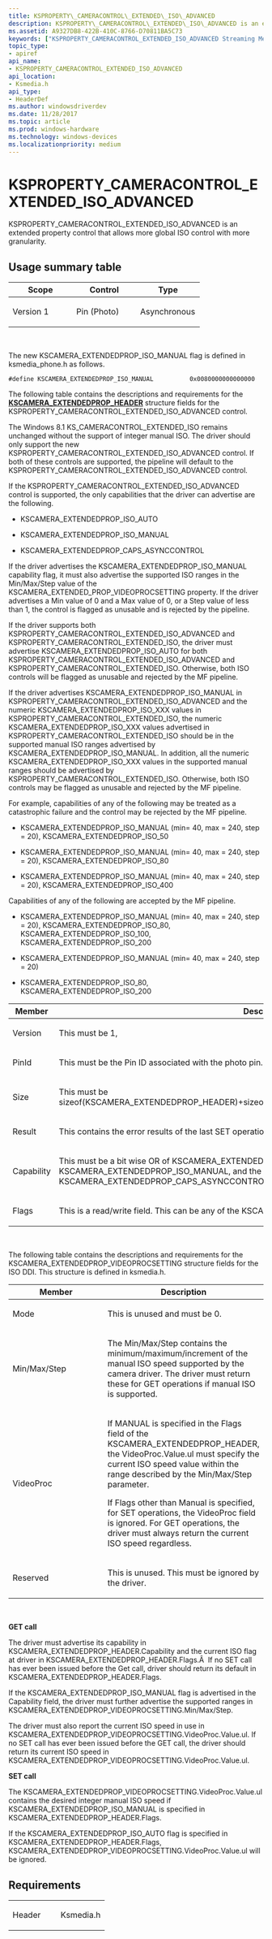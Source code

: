 ```yaml
---
title: KSPROPERTY\_CAMERACONTROL\_EXTENDED\_ISO\_ADVANCED
description: KSPROPERTY\_CAMERACONTROL\_EXTENDED\_ISO\_ADVANCED is an extended property control that allows more global ISO control with more granularity.
ms.assetid: A9327DB8-422B-410C-8766-D70811BA5C73
keywords: ["KSPROPERTY_CAMERACONTROL_EXTENDED_ISO_ADVANCED Streaming Media Devices"]
topic_type:
- apiref
api_name:
- KSPROPERTY_CAMERACONTROL_EXTENDED_ISO_ADVANCED
api_location:
- Ksmedia.h
api_type:
- HeaderDef
ms.author: windowsdriverdev
ms.date: 11/28/2017
ms.topic: article
ms.prod: windows-hardware
ms.technology: windows-devices
ms.localizationpriority: medium
---
```


# KSPROPERTY\_CAMERACONTROL\_EXTENDED\_ISO\_ADVANCED


KSPROPERTY\_CAMERACONTROL\_EXTENDED\_ISO\_ADVANCED is an extended property control that allows more global ISO control with more granularity.

## <span id="Usage_summary_table"></span><span id="usage_summary_table"></span><span id="USAGE_SUMMARY_TABLE"></span>Usage summary table


<table>
<colgroup>
<col width="33%" />
<col width="33%" />
<col width="33%" />
</colgroup>
<thead>
<tr class="header">
<th>Scope</th>
<th>Control</th>
<th>Type</th>
</tr>
</thead>
<tbody>
<tr class="odd">
<td><p>Version 1</p></td>
<td><p>Pin (Photo)</p></td>
<td><p>Asynchronous</p></td>
</tr>
</tbody>
</table>

 

The new KSCAMERA\_EXTENDEDPROP\_ISO\_MANUAL flag is defined in ksmedia\_phone.h as follows.

``` syntax
#define KSCAMERA_EXTENDEDPROP_ISO_MANUAL          0x0080000000000000
```

The following table contains the descriptions and requirements for the [**KSCAMERA\_EXTENDEDPROP\_HEADER**](https://msdn.microsoft.com/library/windows/hardware/dn925136) structure fields for the KSPROPERTY\_CAMERACONTROL\_EXTENDED\_ISO\_ADVANCED control.

The Windows 8.1 KS\_CAMERACONTROL\_EXTENDED\_ISO remains unchanged without the support of integer manual ISO. The driver should only support the new KSPROPERTY\_CAMERACONTROL\_EXTENDED\_ISO\_ADVANCED control. If both of these controls are supported, the pipeline will default to the KSPROPERTY\_CAMERACONTROL\_EXTENDED\_ISO\_ADVANCED control.

If the KSPROPERTY\_CAMERACONTROL\_EXTENDED\_ISO\_ADVANCED control is supported, the only capabilities that the driver can advertise are the following.

-   KSCAMERA\_EXTENDEDPROP\_ISO\_AUTO

-   KSCAMERA\_EXTENDEDPROP\_ISO\_MANUAL

-   KSCAMERA\_EXTENDEDPROP\_CAPS\_ASYNCCONTROL

If the driver advertises the KSCAMERA\_EXTENDEDPROP\_ISO\_MANUAL capability flag, it must also advertise the supported ISO ranges in the Min/Max/Step value of the KSCAMERA\_EXTENDED\_PROP\_VIDEOPROCSETTING property. If the driver advertises a Min value of 0 and a Max value of 0, or a Step value of less than 1, the control is flagged as unusable and is rejected by the pipeline.

If the driver supports both KSPROPERTY\_CAMERACONTROL\_EXTENDED\_ISO\_ADVANCED and KSPROPERTY\_CAMERACONTROL\_EXTENDED\_ISO, the driver must advertise KSCAMERA\_EXTENDEDPROP\_ISO\_AUTO for both KSPROPERTY\_CAMERACONTROL\_EXTENDED\_ISO\_ADVANCED and KSPROPERTY\_CAMERACONTROL\_EXTENDED\_ISO. Otherwise, both ISO controls will be flagged as unusable and rejected by the MF pipeline.

If the driver advertises KSCAMERA\_EXTENDEDPROP\_ISO\_MANUAL in KSPROPERTY\_CAMERACONTROL\_EXTENDED\_ISO\_ADVANCED and the numeric KSCAMERA\_EXTENDEDPROP\_ISO\_XXX values in KSPROPERTY\_CAMERACONTROL\_EXTENDED\_ISO, the numeric KSCAMERA\_EXTENDEDPROP\_ISO\_XXX values advertised in KSPROPERTY\_CAMERACONTROL\_EXTENDED\_ISO should be in the supported manual ISO ranges advertised by KSCAMERA\_EXTENDEDPROP\_ISO\_MANUAL. In addition, all the numeric KSCAMERA\_EXTENDEDPROP\_ISO\_XXX values in the supported manual ranges should be advertised by KSPROPERTY\_CAMERACONTROL\_EXTENDED\_ISO. Otherwise, both ISO controls may be flagged as unusable and rejected by the MF pipeline.

For example, capabilities of any of the following may be treated as a catastrophic failure and the control may be rejected by the MF pipeline.

-   KSCAMERA\_EXTENDEDPROP\_ISO\_MANUAL (min= 40, max = 240, step = 20), KSCAMERA\_EXTENDEDPROP\_ISO\_50

-   KSCAMERA\_EXTENDEDPROP\_ISO\_MANUAL (min= 40, max = 240, step = 20), KSCAMERA\_EXTENDEDPROP\_ISO\_80

-   KSCAMERA\_EXTENDEDPROP\_ISO\_MANUAL (min= 40, max = 240, step = 20), KSCAMERA\_EXTENDEDPROP\_ISO\_400

Capabilities of any of the following are accepted by the MF pipeline.

-   KSCAMERA\_EXTENDEDPROP\_ISO\_MANUAL (min= 40, max = 240, step = 20), KSCAMERA\_EXTENDEDPROP\_ISO\_80, KSCAMERA\_EXTENDEDPROP\_ISO\_100, KSCAMERA\_EXTENDEDPROP\_ISO\_200

-   KSCAMERA\_EXTENDEDPROP\_ISO\_MANUAL (min= 40, max = 240, step = 20)

-   KSCAMERA\_EXTENDEDPROP\_ISO\_80, KSCAMERA\_EXTENDEDPROP\_ISO\_200

<table>
<colgroup>
<col width="50%" />
<col width="50%" />
</colgroup>
<thead>
<tr class="header">
<th>Member</th>
<th>Description</th>
</tr>
</thead>
<tbody>
<tr class="odd">
<td><p>Version</p></td>
<td><p>This must be 1,</p></td>
</tr>
<tr class="even">
<td><p>PinId</p></td>
<td><p>This must be the Pin ID associated with the photo pin.</p></td>
</tr>
<tr class="odd">
<td><p>Size</p></td>
<td><p>This must be sizeof(KSCAMERA_EXTENDEDPROP_HEADER)+sizeof(KSCAMERA_EXTENDEDPROP_VIDEOPROCSETTING),</p></td>
</tr>
<tr class="even">
<td><p>Result</p></td>
<td><p>This contains the error results of the last SET operation. If no SET operation has taken place, this must be 0.</p></td>
</tr>
<tr class="odd">
<td><p>Capability</p></td>
<td><p>This must be a bit wise OR of KSCAMERA_EXTENDEDPROP_ISO_AUTO and\or KSCAMERA_EXTENDEDPROP_ISO_MANUAL, and the KSCAMERA_EXTENDEDPROP_CAPS_ASYNCCONTROL flag. This control must be asynchronous.</p></td>
</tr>
<tr class="even">
<td><p>Flags</p></td>
<td><p>This is a read/write field. This can be any of the KSCAMERA_EXTENDEDPROP_ISO_XXX flags defined above.</p></td>
</tr>
</tbody>
</table>

 

The following table contains the descriptions and requirements for the KSCAMERA\_EXTENDEDPROP\_VIDEOPROCSETTING structure fields for the ISO DDI. This structure is defined in ksmedia.h.

<table>
<colgroup>
<col width="50%" />
<col width="50%" />
</colgroup>
<thead>
<tr class="header">
<th>Member</th>
<th>Description</th>
</tr>
</thead>
<tbody>
<tr class="odd">
<td><p>Mode</p></td>
<td><p>This is unused and must be 0.</p></td>
</tr>
<tr class="even">
<td><p>Min/Max/Step</p></td>
<td><p>The Min/Max/Step contains the minimum/maximum/increment of the manual ISO speed supported by the camera driver. The driver must return these for GET operations if manual ISO is supported.</p></td>
</tr>
<tr class="odd">
<td><p>VideoProc</p></td>
<td><p>If MANUAL is specified in the Flags field of the KSCAMERA_EXTENDEDPROP_HEADER, the VideoProc.Value.ul must specify the current ISO speed value within the range described by the Min/Max/Step parameter.</p>
<p>If Flags other than Manual is specified, for SET operations, the VideoProc field is ignored. For GET operations, the driver must always return the current ISO speed regardless.</p></td>
</tr>
<tr class="even">
<td><p>Reserved</p></td>
<td><p>This is unused. This must be ignored by the driver.</p></td>
</tr>
</tbody>
</table>

 

**GET call**

The driver must advertise its capability in KSCAMERA\_EXTENDEDPROP\_HEADER.Capability and the current ISO flag at driver in KSCAMERA\_EXTENDEDPROP\_HEADER.Flags.Â  If no SET call has ever been issued before the Get call, driver should return its default in KSCAMERA\_EXTENDEDPROP\_HEADER.Flags.

If the KSCAMERA\_EXTENDEDPROP\_ISO\_MANUAL flag is advertised in the Capability field, the driver must further advertise the supported ranges in KSCAMERA\_EXTENDEDPROP\_VIDEOPROCSETTING.Min/Max/Step.

The driver must also report the current ISO speed in use in KSCAMERA\_EXTENDEDPROP\_VIDEOPROCSETTING.VideoProc.Value.ul. If no SET call has ever been issued before the GET call, the driver should return its current ISO speed in KSCAMERA\_EXTENDEDPROP\_VIDEOPROCSETTING.VideoProc.Value.ul.

**SET call**

The KSCAMERA\_EXTENDEDPROP\_VIDEOPROCSETTING.VideoProc.Value.ul contains the desired integer manual ISO speed if KSCAMERA\_EXTENDEDPROP\_ISO\_MANUAL is specified in KSCAMERA\_EXTENDEDPROP\_HEADER.Flags.

If the KSCAMERA\_EXTENDEDPROP\_ISO\_AUTO flag is specified in KSCAMERA\_EXTENDEDPROP\_HEADER.Flags, KSCAMERA\_EXTENDEDPROP\_VIDEOPROCSETTING.VideoProc.Value.ul will be ignored.

Requirements
------------

<table>
<colgroup>
<col width="50%" />
<col width="50%" />
</colgroup>
<tbody>
<tr class="odd">
<td><p>Header</p></td>
<td>Ksmedia.h</td>
</tr>
</tbody>
</table>

 

 





